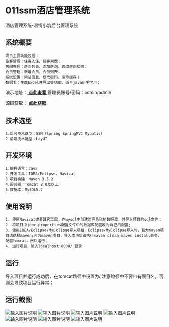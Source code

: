 # 011ssm酒店管理系统

酒店管理系统-温情小筑后台管理系统
## 系统概要
````
项目主要功能包括：
住客管理：住客入住、住客列表；
房间管理：房间列表、添加房间、修改房间状态；
会员管理：新增会员、会员列表；
系统设置：网站信息、修改密码、清除缓存；
数据表：生成Excel并导出等功能，适合java新手学习；
````
演示地址：[ **点此查看** ](http://www.csbishe.cn:15007/ssm_hotelmanage_sys/)
管理员账号/密码：admin/admin

源码获取：[ **点此获取** ](http://www.shuyue.fun/index.php?type=productinfo&id=109)

## 技术选型
````
1.后台技术选型：SSM（Spring SpringMVC Mybatis）
2.前端技术选型：LayUI
````
## 开发环境
````
1.编程语言：Java
2.开发工具：IDEA/Eclipse、Navicat
3.项目构建：Maven 3.5.2
4.服务器：Tomcat 8.0及以上
5.数据库：MySQL5.7
````
## 使用说明
````
1. 使用Navicat或者其它工具，在mysql中创建对应名称的数据库，并导入项目的sql文件；
2. 将项目中jdbc.properties配置文件中的数据库配置改为自己的配置;
3. 使用IDEA/Eclipse/MyEclipse导入项目，Eclipse/MyEclipse导入时，若为maven项目请选择maven;若为maven项目，导入成功后请执行maven clean;maven install命令，配置tomcat，然后运行；
4. 运行项目，输入localhost:8080/ 登录
````
## 运行
导入项目并运行成功后，在tomcat路径中设置为/,注意路径中不要带有项目名，否则会导致项目运行异常；

## 运行截图

![输入图片说明](https://images.gitee.com/uploads/images/2021/0317/112326_28812cdf_863230.png "屏幕截图.png")
![输入图片说明](https://images.gitee.com/uploads/images/2021/0317/112337_59564f19_863230.png "屏幕截图.png")
![输入图片说明](https://images.gitee.com/uploads/images/2021/0317/112345_d84c1c11_863230.png "屏幕截图.png")
![输入图片说明](https://images.gitee.com/uploads/images/2021/0317/112354_ad4f1283_863230.png "屏幕截图.png")
![输入图片说明](https://images.gitee.com/uploads/images/2021/0317/112404_9de98586_863230.png "屏幕截图.png")
![输入图片说明](https://images.gitee.com/uploads/images/2021/0317/123750_d507ea22_863230.png "屏幕截图.png")
![输入图片说明](https://images.gitee.com/uploads/images/2021/0317/123807_aa69a223_863230.png "屏幕截图.png")



